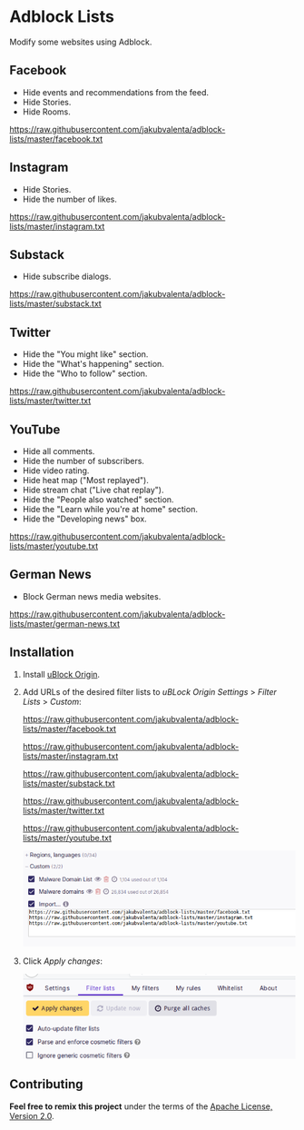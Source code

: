 # Adblock Lists

Modify some websites using Adblock.

## Facebook

- Hide events and recommendations from the feed.
- Hide Stories.
- Hide Rooms.

https://raw.githubusercontent.com/jakubvalenta/adblock-lists/master/facebook.txt

## Instagram

- Hide Stories.
- Hide the number of likes.

https://raw.githubusercontent.com/jakubvalenta/adblock-lists/master/instagram.txt

## Substack

- Hide subscribe dialogs.

https://raw.githubusercontent.com/jakubvalenta/adblock-lists/master/substack.txt

## Twitter

- Hide the "You might like" section.
- Hide the "What's happening" section.
- Hide the "Who to follow" section.

https://raw.githubusercontent.com/jakubvalenta/adblock-lists/master/twitter.txt

## YouTube

- Hide all comments.
- Hide the number of subscribers.
- Hide video rating.
- Hide heat map ("Most replayed").
- Hide stream chat ("Live chat replay").
- Hide the "People also watched" section.
- Hide the "Learn while you're at home" section.
- Hide the "Developing news" box.

https://raw.githubusercontent.com/jakubvalenta/adblock-lists/master/youtube.txt

## German News

- Block German news media websites.

https://raw.githubusercontent.com/jakubvalenta/adblock-lists/master/german-news.txt

## Installation

1. Install [uBlock Origin](https://github.com/gorhill/uBlock).

2. Add URLs of the desired filter lists to _uBLock Origin Settings_ > _Filter
   Lists_ > _Custom_:

    https://raw.githubusercontent.com/jakubvalenta/adblock-lists/master/facebook.txt

    https://raw.githubusercontent.com/jakubvalenta/adblock-lists/master/instagram.txt

    https://raw.githubusercontent.com/jakubvalenta/adblock-lists/master/substack.txt

    https://raw.githubusercontent.com/jakubvalenta/adblock-lists/master/twitter.txt

    https://raw.githubusercontent.com/jakubvalenta/adblock-lists/master/youtube.txt

    ![](./screenshots/ublock-origin-custom.png)

3. Click _Apply changes_:

    ![](./screenshots/ublock-origin-apply.png)

## Contributing

__Feel free to remix this project__ under the terms of the [Apache License,
Version 2.0](http://www.apache.org/licenses/LICENSE-2.0).
